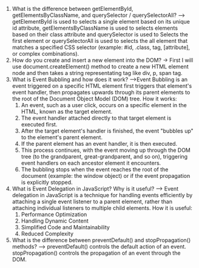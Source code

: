 1. What is the difference between getElementById, getElementsByClassName, and querySelector / querySelectorAll?
--> getElementById is used to selects a single element based on its unique id attribute, getElementsByClassName is used to selects elements based on their class attribute and querySelector is used to Selects the first element or querySelectorAll is used to selects the all element that matches a specified CSS selector (example: #id, .class, tag, [attribute], or complex combinations).
2.  How do you create and insert a new element into the DOM?
 -> First I will use document.createElement() method to create a new HTML element node and then takes a string representating tag like div, p, span tag.
3. What is Event Bubbling and how does it work?
-->Event Bubbling is an event triggered on a specific HTML element first triggers that element's event handler, then propagates upwards through its parent elements to the root of the Document Object Model (DOM) tree.
   How it works:
   1. An event, such as a user click, occurs on a specific element in the HTML, known as the target element.
   2. The event handler attached directly to that target element is executed first.
   3. After the target element's handler is finished, the event "bubbles up" to the element's parent element.
   4. If the parent element has an event handler, it is then executed.
   5. This process continues, with the event moving up through the DOM tree (to the grandparent, great-grandparent, and so on), triggering event handlers on each ancestor element it encounters.
   6. The bubbling stops when the event reaches the root of the document (example: the window object) or if the event propagation is explicitly stopped.
4. What is Event Delegation in JavaScript? Why is it useful?
--> Event delegation in JavaScript is a technique for handling events efficiently by attaching a single event listener to a parent element, rather than attaching individual listeners to multiple child elements.
   How it is useful:
   1. Performance Optimization
   2. Handling Dynamic Content
   3. Simplified Code and Maintainability
   4. Reduced Complexity
5. What is the difference between preventDefault() and stopPropagation() methods?
--> preventDefault() controls the default action of an event.
stopPropagation() controls the propagation of an event through the DOM.
